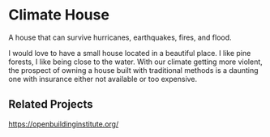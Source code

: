 # Climate House
A house that can survive hurricanes, earthquakes, fires, and flood.

I would love to have a small house located in a beautiful place. I like pine forests, I like being close to the water.
With our climate getting more violent, the prospect of owning a house built with traditional methods is a daunting one 
with insurance either not available or too expensive.

## Related Projects

https://openbuildinginstitute.org/ 
